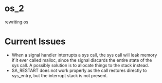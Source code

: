 # os_2
rewriting os

# Current Issues
* When a signal handler interrupts a sys call, the sys call will leak
  memory if it ever called malloc, since the signal discards the entire
  state of the sys call. A possibly solution is to allocate things to the
  stack instead.
* SA_RESTART does not work properly as the call restores directly to sys_entry, 
  but the interrupt stack is not present.